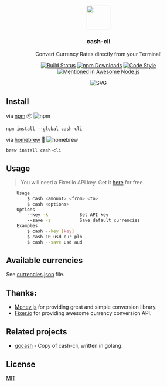 <p align="center">
  <img src="https://i.imgur.com/ddhPSQ4.png" height="64">
  <h3 align="center">cash-cli</h3>
  <p align="center">Convert Currency Rates directly from your Terminal!<p>
  <p align="center">  
	<a href="https://travis-ci.org/xxczaki/cash-cli"><img src="https://travis-ci.org/xxczaki/cash-cli.svg?branch=master" alt="Build Status"></a>
	<a href="https://npmjs.com/package/cash-cli"><img src="https://img.shields.io/npm/dt/cash-cli.svg" alt="npm Downloads"></a>  
	<a href="https://github.com/sindresorhus/xo"><img src="https://img.shields.io/badge/code_style-XO-5ed9c7.svg" alt="Code Style"></a>  
	<a href='https://github.com/sindresorhus/awesome-nodejs'><img src='https://awesome.re/mentioned-badge.svg' alt='Mentioned in Awesome Node.js' /></a>

</p>
</p>
<p align="center"><img src="https://rawcdn.githack.com/xxczaki/cash-cli/master/cash.svg" alt="SVG"></p>

## Install

via [npm](https://www.npmjs.com/) :package: ![npm](https://img.shields.io/npm/v/cash-cli.svg)
```
npm install --global cash-cli
```

via [homebrew](https://brew.sh/) :beer: ![homebrew](https://img.shields.io/homebrew/v/cash-cli.svg)
```
brew install cash-cli
```
## Usage

> You will need a Fixer.io API key. Get it [here](https://fixer.io/signup/free) for free.

```bash
	Usage
		$ cash <amount> <from> <to>
		$ cash <options>
	Options
		--key -k	        Set API key
		--save -s 			Save default currencies
	Examples
		$ cash --key [key]
		$ cash 10 usd eur pln
		$ cash --save usd aud 
```

## Available currencies

See [currencies.json](https://github.com/xxczaki/cash-cli/blob/master/lib/currencies.json) file.

## Thanks:

- [Money.js](http://openexchangerates.github.io/money.js/) for providing great and simple conversion library.
- [Fixer.io](http://fixer.io/) for providing awesome currency conversion API.

## Related projects

- [gocash](https://github.com/basebandit/gocash) - Copy of cash-cli, written in golang.

## License

[MIT](https://opensource.org/licenses/MIT)
